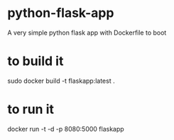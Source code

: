 # python-flask-app
A very simple python flask app with Dockerfile to boot

# to build it
sudo docker build -t flaskapp:latest .  

# to run it
docker run -t -d -p 8080:5000 flaskapp
